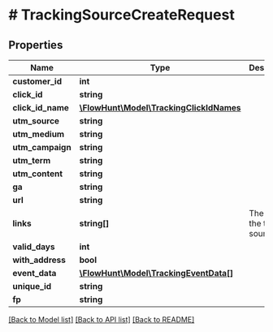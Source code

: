 # # TrackingSourceCreateRequest

## Properties

Name | Type | Description | Notes
------------ | ------------- | ------------- | -------------
**customer_id** | **int** |  | [optional]
**click_id** | **string** |  | [optional]
**click_id_name** | [**\FlowHunt\Model\TrackingClickIdNames**](TrackingClickIdNames.md) |  | [optional]
**utm_source** | **string** |  | [optional]
**utm_medium** | **string** |  | [optional]
**utm_campaign** | **string** |  | [optional]
**utm_term** | **string** |  | [optional]
**utm_content** | **string** |  | [optional]
**ga** | **string** |  | [optional]
**url** | **string** |  | [optional]
**links** | **string[]** | The links of the traffic source | [optional]
**valid_days** | **int** |  | [optional]
**with_address** | **bool** |  | [optional]
**event_data** | [**\FlowHunt\Model\TrackingEventData[]**](TrackingEventData.md) |  | [optional]
**unique_id** | **string** |  | [optional]
**fp** | **string** |  | [optional]

[[Back to Model list]](../../README.md#models) [[Back to API list]](../../README.md#endpoints) [[Back to README]](../../README.md)
